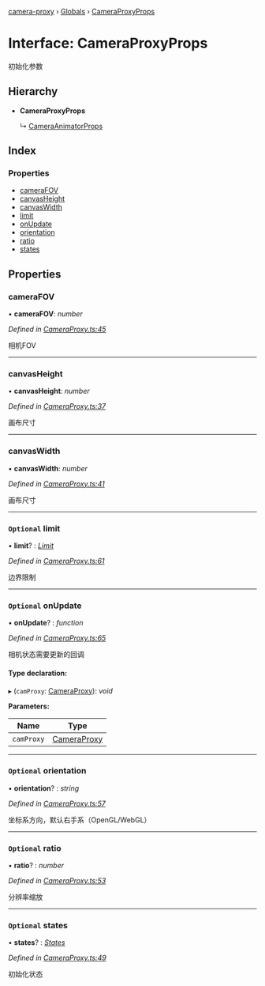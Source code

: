 [camera-proxy](../README.md) › [Globals](../globals.md) › [CameraProxyProps](cameraproxyprops.md)

# Interface: CameraProxyProps

初始化参数

## Hierarchy

* **CameraProxyProps**

  ↳ [CameraAnimatorProps](cameraanimatorprops.md)

## Index

### Properties

* [cameraFOV](cameraproxyprops.md#camerafov)
* [canvasHeight](cameraproxyprops.md#canvasheight)
* [canvasWidth](cameraproxyprops.md#canvaswidth)
* [limit](cameraproxyprops.md#optional-limit)
* [onUpdate](cameraproxyprops.md#optional-onupdate)
* [orientation](cameraproxyprops.md#optional-orientation)
* [ratio](cameraproxyprops.md#optional-ratio)
* [states](cameraproxyprops.md#optional-states)

## Properties

###  cameraFOV

• **cameraFOV**: *number*

*Defined in [CameraProxy.ts:45](https://github.com/alibaba/camera-proxy/blob/69cc03f/src/CameraProxy.ts#L45)*

相机FOV

___

###  canvasHeight

• **canvasHeight**: *number*

*Defined in [CameraProxy.ts:37](https://github.com/alibaba/camera-proxy/blob/69cc03f/src/CameraProxy.ts#L37)*

画布尺寸

___

###  canvasWidth

• **canvasWidth**: *number*

*Defined in [CameraProxy.ts:41](https://github.com/alibaba/camera-proxy/blob/69cc03f/src/CameraProxy.ts#L41)*

画布尺寸

___

### `Optional` limit

• **limit**? : *[Limit](limit.md)*

*Defined in [CameraProxy.ts:61](https://github.com/alibaba/camera-proxy/blob/69cc03f/src/CameraProxy.ts#L61)*

边界限制

___

### `Optional` onUpdate

• **onUpdate**? : *function*

*Defined in [CameraProxy.ts:65](https://github.com/alibaba/camera-proxy/blob/69cc03f/src/CameraProxy.ts#L65)*

相机状态需要更新的回调

#### Type declaration:

▸ (`camProxy`: [CameraProxy](../classes/cameraproxy.md)): *void*

**Parameters:**

Name | Type |
------ | ------ |
`camProxy` | [CameraProxy](../classes/cameraproxy.md) |

___

### `Optional` orientation

• **orientation**? : *string*

*Defined in [CameraProxy.ts:57](https://github.com/alibaba/camera-proxy/blob/69cc03f/src/CameraProxy.ts#L57)*

坐标系方向，默认右手系（OpenGL/WebGL）

___

### `Optional` ratio

• **ratio**? : *number*

*Defined in [CameraProxy.ts:53](https://github.com/alibaba/camera-proxy/blob/69cc03f/src/CameraProxy.ts#L53)*

分辨率缩放

___

### `Optional` states

• **states**? : *[States](../globals.md#states)*

*Defined in [CameraProxy.ts:49](https://github.com/alibaba/camera-proxy/blob/69cc03f/src/CameraProxy.ts#L49)*

初始化状态
